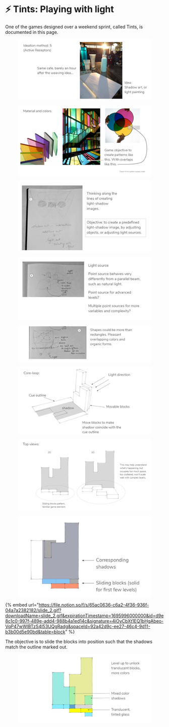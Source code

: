 # ⚡ Tints: Playing with light

One of the games designed over a weekend sprint, called Tints, is documented in this page.

<figure><img src="../../.gitbook/assets/image.png" alt=""><figcaption></figcaption></figure>

<figure><img src="../../.gitbook/assets/image (3).png" alt=""><figcaption></figcaption></figure>

<figure><img src="../../.gitbook/assets/image (2).png" alt=""><figcaption></figcaption></figure>

<figure><img src="../../.gitbook/assets/image (4).png" alt=""><figcaption></figcaption></figure>

<figure><img src="../../.gitbook/assets/image (5).png" alt=""><figcaption></figcaption></figure>

<figure><img src="../../.gitbook/assets/image (6).png" alt=""><figcaption></figcaption></figure>

<figure><img src="../../.gitbook/assets/image (7).png" alt=""><figcaption></figcaption></figure>

<figure><img src="../../.gitbook/assets/image (8).png" alt=""><figcaption></figcaption></figure>

{% embed url="https://file.notion.so/f/s/65ac0636-c6a2-4f36-936f-04a7a2382182/slide_2.gif?downloadName=slide_2.gif&expirationTimestamp=1695996000000&id=d9e8c1c0-997f-489e-add4-988b4a1ed14c&signature=4iOyCbXt1EQ1bHgAbeo-VqP47wWlBTzS4I53UQgRadg&spaceId=92a42d9c-ee27-46c4-9d11-b3b00d5e90bd&table=block" %}

The objective is to slide the blocks into position such that the shadows match the outline marked out.

<figure><img src="../../.gitbook/assets/image (9).png" alt=""><figcaption></figcaption></figure>
